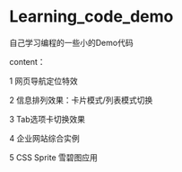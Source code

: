 # Learning_code_demo

自己学习编程的一些小的Demo代码

content：

1 网页导航定位特效

2 信息排列效果：卡片模式/列表模式切换

3 Tab选项卡切换效果

4 企业网站综合实例

5 CSS Sprite 雪碧图应用
